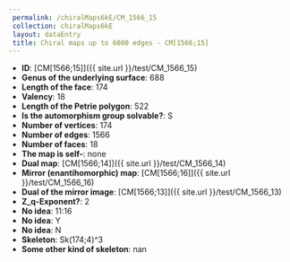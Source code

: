 ```yaml
--- 
 permalink: /chiralMaps6kE/CM_1566_15 
 collection: chiralMaps6kE
 layout: dataEntry
 title: Chiral maps up to 6000 edges - CM[1566;15]
---
```


- **ID**: [CM[1566;15]]({{ site.url }}/test/CM_1566_15)
- **Genus of the underlying surface**: 688
- **Length of the face**: 174
- **Valency**: 18
- **Length of the Petrie polygon**: 522
- **Is the automorphism group solvable?**: S
- **Number of vertices**: 174
- **Number of edges**: 1566
- **Number of faces**: 18
- **The map is self-**: none
- **Dual map**: [CM[1566;14]]({{ site.url }}/test/CM_1566_14)
- **Mirror (enantihomorphic) map**: [CM[1566;16]]({{ site.url }}/test/CM_1566_16)
- **Dual of the mirror image**: [CM[1566;13]]({{ site.url }}/test/CM_1566_13)
- **Z_q-Exponent?**: 2
- **No idea**:  11:16
- **No idea**: Y
- **No idea**: N
- **Skeleton**: Sk(174;4)^3
- **Some other kind of skeleton**: nan
